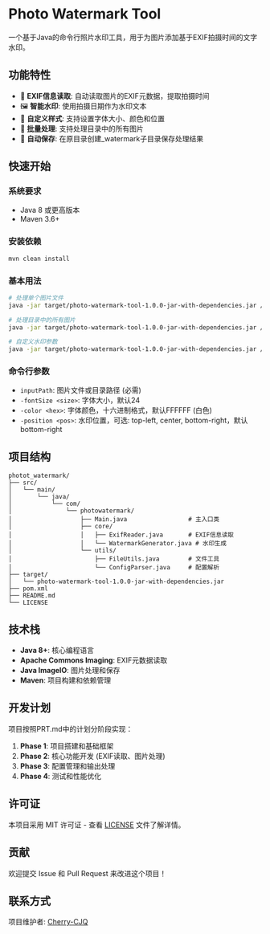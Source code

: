 # Photo Watermark Tool

一个基于Java的命令行照片水印工具，用于为图片添加基于EXIF拍摄时间的文字水印。

## 功能特性

- 📸 **EXIF信息读取**: 自动读取图片的EXIF元数据，提取拍摄时间
- 🖼️ **智能水印**: 使用拍摄日期作为水印文本
- 🎨 **自定义样式**: 支持设置字体大小、颜色和位置
- 📁 **批量处理**: 支持处理目录中的所有图片
- 💾 **自动保存**: 在原目录创建_watermark子目录保存处理结果

## 快速开始

### 系统要求
- Java 8 或更高版本
- Maven 3.6+

### 安装依赖
```bash
mvn clean install
```

### 基本用法
```bash
# 处理单个图片文件
java -jar target/photo-watermark-tool-1.0.0-jar-with-dependencies.jar /path/to/image.jpg

# 处理目录中的所有图片
java -jar target/photo-watermark-tool-1.0.0-jar-with-dependencies.jar /path/to/image/directory

# 自定义水印参数
java -jar target/photo-watermark-tool-1.0.0-jar-with-dependencies.jar /path/to/image.jpg -fontSize 32 -color FF0000 -position center
```

### 命令行参数
- `inputPath`: 图片文件或目录路径 (必需)
- `-fontSize <size>`: 字体大小，默认24
- `-color <hex>`: 字体颜色，十六进制格式，默认FFFFFF (白色)
- `-position <pos>`: 水印位置，可选: top-left, center, bottom-right，默认bottom-right

## 项目结构

```
photot_watermark/
├── src/
│   └── main/
│       └── java/
│           └── com/
│               └── photowatermark/
│                   ├── Main.java                 # 主入口类
│                   ├── core/
│                   │   ├── ExifReader.java       # EXIF信息读取
│                   │   └── WatermarkGenerator.java # 水印生成
│                   └── utils/
│                       ├── FileUtils.java        # 文件工具
│                       └── ConfigParser.java     # 配置解析
├── target/
│   └── photo-watermark-tool-1.0.0-jar-with-dependencies.jar
├── pom.xml
├── README.md
└── LICENSE
```

## 技术栈

- **Java 8+**: 核心编程语言
- **Apache Commons Imaging**: EXIF元数据读取
- **Java ImageIO**: 图片处理和保存
- **Maven**: 项目构建和依赖管理

## 开发计划

项目按照PRT.md中的计划分阶段实现：

1. **Phase 1**: 项目搭建和基础框架
2. **Phase 2**: 核心功能开发 (EXIF读取、图片处理)
3. **Phase 3**: 配置管理和输出处理
4. **Phase 4**: 测试和性能优化

## 许可证

本项目采用 MIT 许可证 - 查看 [LICENSE](LICENSE) 文件了解详情。

## 贡献

欢迎提交 Issue 和 Pull Request 来改进这个项目！

## 联系方式

项目维护者: [Cherry-CJQ](https://github.com/Cherry-CJQ)
